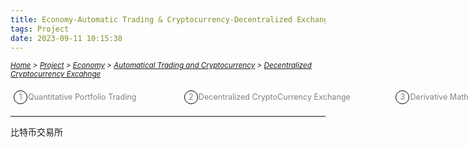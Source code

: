 ```yaml
---
title: Economy-Automatic Trading & Cryptocurrency-Decentralized Exchange
tags: Project
date: 2023-09-11 10:15:38
---
```

<style>
    .menu-item {
        display: inline-block; /* Ensure elements are horizontally aligned */
        margin-right: 20px;
        position: relative;
        padding: 5px;
        color: grey;
        text-decoration: none;
        font-size: 90%; /* Reduce font size */
    }
    .menu-item:hover {
        font-weight: bold;
        color: grey !important;
    }
    .menu-item::before {
        content: counter(item) " ";
        counter-increment: item;
        border: 1px solid black;
        background-color: transparent;
        border-radius: 50%;
        width: 20px;
        height: 20px;
        display: inline-block;
        text-align: center;
        line-height: 20px;
        margin-right: 1px;
        color: grey;
    }
    .menu-list {
        list-style: none; 
        counter-reset: item;
        padding: 0; /* Remove default padding */
    }
    .menu-list div {
        white-space: nowrap; /* Prevent wrapping of list items */
    }
</style>

*<small>[Home](/Home/index.html) > [Project](/tags/Project/index.html) > [Economy](/2023/09/11/Project/Economy/Economy/index.html) > [Automatical Trading and Cryptocurrency](/2023/09/11/Project/Economy/Automation-and-Cryptocurrency/Automation-and-Cryptocurrency/index.html) > [Decentralized Cryptocurrency Excahnge](/2023/09/11/Project/Economy/Automation-and-Cryptocurrency/Decentralized-Cryptocurrency-Excahnge/index.html) </small>*
<ol class="menu-list">
    <div>
        <li><a href="/2023/09/11/Project/Economy/Automation-and-Cryptocurrency/Quantitative-Portfolio-Trading/index.html" class="menu-item">Quantitative Portfolio Trading&nbsp;&nbsp;&nbsp;&nbsp;&nbsp;&nbsp;&nbsp;&nbsp;&nbsp;&nbsp;&nbsp;&nbsp</a>
        <a href="/2023/09/11/Project/Economy/Automation-and-Cryptocurrency/Decentralized-Cryptocurrency-Exchange" class="menu-item">Decentralized CryptoCurrency Exchange&nbsp;&nbsp;&nbsp;&nbsp;&nbsp;&nbsp;&nbsp;&nbsp;&nbsp;&nbsp;&nbsp;&nbsp</a><a href="/2023/09/11/Project/Economy/Automation-and-Cryptocurrency/Derivative-Mathematical-Pricing" class="menu-item">Derivative Mathematical Pricing&nbsp;&nbsp;&nbsp;&nbsp;&nbsp;&nbsp;&nbsp;&nbsp;&nbsp;&nbsp;&nbsp;&nbsp</a></li>
    </div>
</ol>

---

比特币交易所